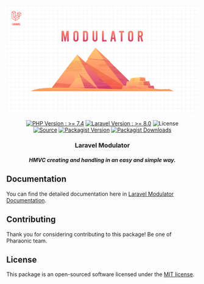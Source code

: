 <p align="center"><a href="https://pharaonic.io" target="_blank"><img src="https://raw.githubusercontent.com/Pharaonic/logos/main/modulator.jpg"></a></p>

<p align="center">
  <a href="https://php.net" target="_blank"><img src="https://img.shields.io/static/v1?label=PHP&message=%3E=7.2&color=blue&style=flat-square" alt="PHP Version : >= 7.4"></a>
  <a href="https://laravel.com" target="_blank"><img src="https://img.shields.io/static/v1?label=Laravel&message=%3E=8.0&color=F05340&style=flat-square" alt="Laravel Version : >= 8.0"></a>
  <img src="https://img.shields.io/static/v1?label=License&message=MIT&color=brightgreen&style=flat-square" alt="License">
  <br>
  <a href="https://packagist.org/packages/Pharaonic/laravel-modulator" target="_blank"><img src="https://img.shields.io/static/v1?label=Packagist&message=pharaonic/laravel-modulator&color=blue&logo=packagist&logoColor=white" alt="Source"></a>
  <a href="https://packagist.org/packages/pharaonic/laravel-modulator" target="_blank"><img src="https://poser.pugx.org/pharaonic/laravel-modulator/v" alt="Packagist Version"></a>
  <a href="https://packagist.org/packages/pharaonic/laravel-modulator" target="_blank"><img src="https://poser.pugx.org/pharaonic/laravel-modulator/downloads" alt="Packagist Downloads"></a>
</p>

<h3 align="center">Laravel Modulator</h3>
<h5 align="center">HMVC creating and handling in an easy and simple way.</h5>


## Documentation

You can find the detailed documentation here in [Laravel Modulator Documentation](https://pharaonic.io/packages/laravel/modulator).

## Contributing

Thank you for considering contributing to this package! Be one of Pharaonic team.

## License

This package is an open-sourced software licensed under the [MIT license](https://opensource.org/licenses/MIT).

